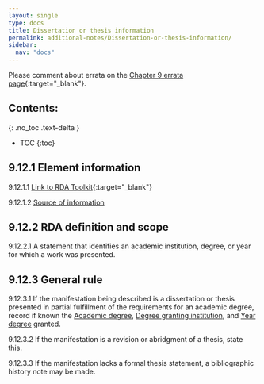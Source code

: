 ```yaml
---
layout: single
type: docs
title: Dissertation or thesis information
permalink: additional-notes/Dissertation-or-thesis-information/
sidebar:
  nav: "docs"
---
```


Please comment about errata on the [Chapter 9 errata page](https://docs.google.com/document/d/1O-4HOsrSwNPkw28P9J9SWmJv0cwGZ0DGGSfXrEWaaO0/edit#heading=h.c7d4sdfuxu2){:target="_blank"}.

## Contents:
{: .no_toc .text-delta }

- TOC
{:toc}

## 9.12.1 Element information

<a name="9.12.1.1">9.12.1.1</a> [Link to RDA Toolkit](https://beta.rdatoolkit.org/Content/Index?externalId=en-US_ala-cee24c77-b8b3-37ec-a34d-c3be11f2b504){:target="_blank"}

<a name="9.12.1.2">9.12.1.2</a> [Source of information](/DCRMR/additional-notes/)

## 9.12.2 RDA definition and scope

<a name="9.12.2.1">9.12.2.1</a> A statement that identifies an academic institution, degree, or year for which a work was presented.

## 9.12.3 General rule

<a name="9.12.3.1">9.12.3.1</a> If the manifestation being described is a dissertation or thesis presented in partial fulfillment of the requirements for an academic degree, record if known the [Academic degree](/DCRMR/additional-notes/Academic-degree/), [Degree granting institution](/DCRMR/additional-notes/Degree-granting-institution/), and [Year degree](/DCRMR/additional-notes/Year-degree-granted/) granted. 

<a name="9.12.3.2">9.12.3.2</a> If the manifestation is a revision or abridgment of a thesis, state this.

<a name="9.12.3.3">9.12.3.3</a> If the manifestation lacks a formal thesis statement, a bibliographic history note may be made.
